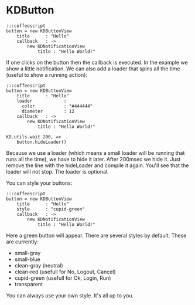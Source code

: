 # KDButton

    :::coffeescript
    button = new KDButtonView
        title      : "Hello"
        callback   : ->
            new KDNotificationView
                title : "Hello World!"

If one clicks on the button then the callback is executed. In the
example we show a little notification. We can also add a loader that
spins all the time (useful to show a running action):

    :::coffeescript
    button = new KDButtonView
        title      : "Hello"
        loader            :
          color           : "#444444"
          diameter        : 12
        callback   : ->
            new KDNotificationView
                title : "Hello World!"

    KD.utils.wait 200, =>
        button.hideLoader()

Because we use a loader (which means a small loader will be running that
runs all the time), we have to hide it later. After 200msec we hide it.
Just remove the line with the hideLoader and compile it again. You'll
see that the loader will not stop. The loader is optional.

You can style your buttons:

    :::coffeescript
    button = new KDButtonView
        title      : "Hello"
        style      : "cupid-green"
        callback   : ->
            new KDNotificationView
                title : "Hello World!"

Here a green button will appear. There are several styles by default.
These are currently:

-   small-gray
-   small-blue
-   clean-gray (neutral)
-   clean-red (usefull for No, Logout, Cancel)
-   cupid-green (usefull for Ok, Login, Run)
-   transparent

You can always use your own style. It's all up to you.
